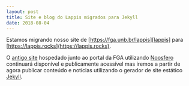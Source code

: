 ```yaml
---
layout: post
title: Site e blog do Lappis migrados para Jekyll
date: 2018-08-04
---
```


Estamos migrando nosso site de [https://fga.unb.br/lappis][lappis] para
[https://lappis.rocks](https://lappis.rocks).

O [antigo site][lappis] hospedado junto ao portal da FGA utilizando
[Noosfero][noosfero] continuará disponível e publicamente acessível mas iremos
a partir de agora publicar conteúdo e notícias utilizando o gerador de site
estático [Jekyll][jekyll].

[lappis]: https://fga.unb.br/lappis
[jekyll]: https://jekyllrb.com/
[noosfero]: http://noosfero.org/
